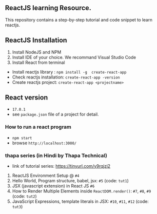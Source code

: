 ## ReactJS learning Resource.

This repository contains a step-by-step tutorial and code snippet to learn reactjs.


## ReactJS Installation

1. Install NodeJS and NPM
2. Install IDE of your choice. We recommand Visual Studio Code
3. Install React from terminal
 
- Install reactjs library : `npm install -g  create-react-app`
- Check reactjs installation: `create-react-app -version`
- Create reactjs project: `create-react-app <projectname>`

## React version

- `17.0.1`
- see `package.json` file of a project for detail.

### How to run a react program

- `npm start`
-  browse `http://localhost:3000/`

### thapa series (in Hindi by Thapa Technical)

- link of tutorial series: https://tinyurl.com/y9rqjzj2

1. ReactJS Environment Setup @ `#4`
2. Hello World, Program structure, babel, jsx: `#5` (code: `tut1`)
3. JSX (javascript extension) in React JS `#6`
4. How to Render Multiple Elements inside `ReactDOM.render()`: `#7`, `#8`, `#9` (code: `tut2`)
5. JavaScript Expressions, template literals in JSX: `#10`, `#11`, `#12` (code: `tut3`) 


  
